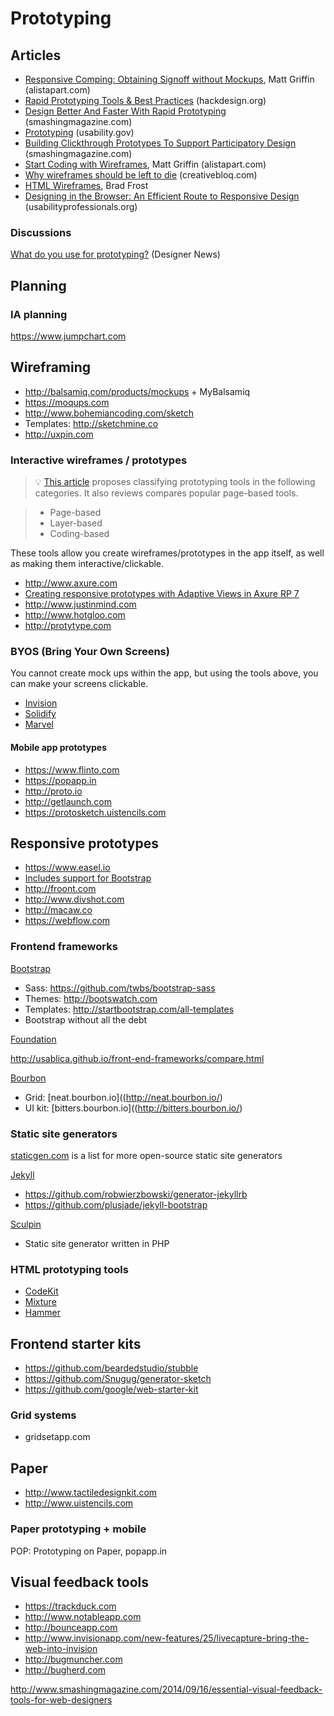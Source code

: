 # Prototyping

## Articles

* [Responsive Comping: Obtaining Signoff without Mockups](http://alistapart.com/article/responsive-comping-obtaining-signoff-with-mockups), Matt Griffin (alistapart.com)
* [Rapid Prototyping Tools & Best Practices](http://hackdesign.org/lessons/10) (hackdesign.org)
* [Design Better And Faster With Rapid Prototyping](http://www.smashingmagazine.com/2010/06/16/design-better-faster-with-rapid-prototyping/) (smashingmagazine.com)
* [Prototyping](http://www.usability.gov/how-to-and-tools/methods/prototyping.html) (usability.gov)
* [Building Clickthrough Prototypes To Support Participatory Design](http://uxdesign.smashingmagazine.com/2014/03/06/building-clickthrough-prototypes-to-support-participatory-design/) (smashingmagazine.com)
* [Start Coding with Wireframes](http://alistapart.com/column/start-coding-with-wireframes), Matt Griffin (alistapart.com)
* [Why wireframes should be left to die](http://www.creativebloq.com/netmag/why-wireframes-should-be-left-die-31411165/) (creativebloq.com)
* [HTML Wireframes](http://bradfrostweb.com/blog/post/html-wireframes/), Brad Frost
* [Designing in the Browser: An Efficient Route to Responsive Design](http://www.usabilityprofessionals.org/uxmagazine/designing-in-the-browser/) (usabilityprofessionals.org)


### Discussions

[What do you use for prototyping?](https://news.layervault.com/stories/23818-ask-dn-what-do-you-use-for-prototyping) (Designer News)

## Planning

### IA planning

https://www.jumpchart.com

## Wireframing

* http://balsamiq.com/products/mockups + MyBalsamiq
* https://moqups.com
* http://www.bohemiancoding.com/sketch
 * Templates: http://sketchmine.co
* http://uxpin.com

### Interactive wireframes / prototypes

> :bulb: [This article](http://uxmag.com/articles/comparing-four-popular-page%E2%80%93based-interactive-prototyping-tools) proposes classifying prototyping tools in the following categories. It also reviews compares popular page-based tools.

> * Page-based
> * Layer-based
> * Coding-based

These tools allow you create wireframes/prototypes in the app itself, as well as making them interactive/clickable.

* http://www.axure.com
 * [Creating responsive prototypes with Adaptive Views in Axure RP 7](http://uxdesign.smashingmagazine.com/2014/02/26/creating-responsive-prototypes-adaptive-views-axure-rp-7/)
* http://www.justinmind.com
* http://www.hotgloo.com
* http://protytype.com


### BYOS (Bring Your Own Screens)

You cannot create mock ups within the app, but using the tools above, you can make your screens clickable.

* [Invision](http://www.invisionapp.com/)
* [Solidify](http://www.solidifyapp.com/)
* [Marvel](https://marvelapp.com/)

#### Mobile app prototypes

* https://www.flinto.com
* https://popapp.in
* http://proto.io
* http://getlaunch.com
* https://protosketch.uistencils.com

## Responsive prototypes

* https://www.easel.io
 * [Includes support for Bootstrap](http://help.easel.io/guide/using-bootstrap)
* http://froont.com
* http://www.divshot.com
* http://macaw.co
* https://webflow.com

### Frontend frameworks

[Bootstrap](http://getbootstrap.com/)

* Sass: https://github.com/twbs/bootstrap-sass
* Themes: http://bootswatch.com
* Templates: http://startbootstrap.com/all-templates
* Bootstrap without all the debt

[Foundation](http://foundation.zurb.com/)

http://usablica.github.io/front-end-frameworks/compare.html

[Bourbon](http://bourbon.io/)

* Grid: [neat.bourbon.io]((http://neat.bourbon.io/)
* UI kit: [bitters.bourbon.io]((http://bitters.bourbon.io/)

### Static site generators

[staticgen.com](https://www.staticgen.com/) is a list for more open-source static site generators

[Jekyll](http://jekyllrb.com/)

* https://github.com/robwierzbowski/generator-jekyllrb   
* https://github.com/plusjade/jekyll-bootstrap

[Sculpin](https://sculpin.io)

* Static site generator written in PHP


### HTML prototyping tools

* [CodeKit](https://incident57.com/codekit/)
* [Mixture](http://mixture.io/)
* [Hammer](http://hammerformac.com/)

## Frontend starter kits

* https://github.com/beardedstudio/stubble
* https://github.com/Snugug/generator-sketch
* https://github.com/google/web-starter-kit

### Grid systems

* gridsetapp.com


## Paper

* http://www.tactiledesignkit.com
* http://www.uistencils.com

### Paper prototyping + mobile

POP: Prototyping on Paper, popapp.in


## Visual feedback tools

* https://trackduck.com
* http://www.notableapp.com
* http://bounceapp.com
* http://www.invisionapp.com/new-features/25/livecapture-bring-the-web-into-invision
* http://bugmuncher.com
* http://bugherd.com

http://www.smashingmagazine.com/2014/09/16/essential-visual-feedback-tools-for-web-designers
